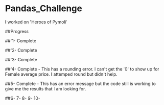 # Pandas_Challenge
  I worked on 'Heroes of Pymoli'

##Progress

##'1-
Complete

##'2-
Complete

##'3-
Complete

##'4-
Complete - This has a rounding error. I can't get the '0' to show up for Female average price.  I attemped round but didn't help.

##5-
Complete - This has an error message but the code still is working to give me the results that I am looking for.

##6-
7-
8-
9-
10-
